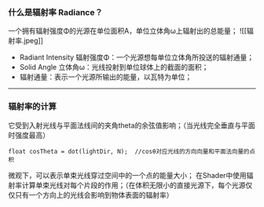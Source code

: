 ### 什么是辐射率 Radiance？
一个拥有辐射强度Φ的光源在单位面积A，单位立体角ω上辐射出的总能量；
![[辐射率.jpeg]]
- Radiant Intensity 辐射强度Φ：一个光源想每单位立体角所投送的辐射通量；
- Solid Angle 立体角ω：光线投射到单位球体上的截面的面积；
- 辐射通量：表示一个光源所输出的能量，以瓦特为单位；
***
### 辐射率的计算
它受到入射光线与平面法线间的夹角theta的余弦值影响；（当光线完全垂直与平面时强度最高）
```
float cosTheta = dot(lightDir, N);  //cosθ对应光线的方向向量和平面法向量的点积
```

微观下，可以表示单束光线穿过空间中的一个点的能量大小；
在Shader中使用辐射率计算单束光线对每个片段的作用；（在体积无限小的直接光源下，每个光源仅仅只有一个方向上的光线会影响到物体表面的辐射率）



